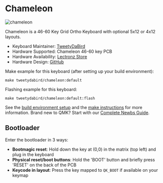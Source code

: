 # Chameleon 

![chameleon](https://i.imgur.com/BEAzgK8h.jpeg)

Chameleon is a 46-60 Key Grid Ortho Keyboard with optional 5x12 or 4x12 layouts.

* Keyboard Maintainer: [TweetyDaBird](https://github.com/TweetyDaBird)
* Hardware Supported: Chameleon 46-60 key PCB
* Hardware Availability: [Lectronz Store](https://lectronz.com/stores/tweetys-wild-thinking)
* Hardware Design: [GitHub](https://github.com/TweetyDaBird/Chameleon)

Make example for this keyboard (after setting up your build environment):

    make tweetydabird/chameleon:default

Flashing example for this keyboard:

    make tweetydabird/chameleon:default:flash

See the [build environment setup](https://docs.qmk.fm/#/getting_started_build_tools) and the [make instructions](https://docs.qmk.fm/#/getting_started_make_guide) for more information. Brand new to QMK? Start with our [Complete Newbs Guide](https://docs.qmk.fm/#/newbs).

## Bootloader

Enter the bootloader in 3 ways:

* **Bootmagic reset**: Hold down the key at (0,0) in the matrix (top left) and plug in the keyboard
* **Physical reset/boot buttons**: Hold the 'BOOT' button and briefly press 'RESET' on the back of the PCB
* **Keycode in layout**: Press the key mapped to `QK_BOOT` if available on your keymap
